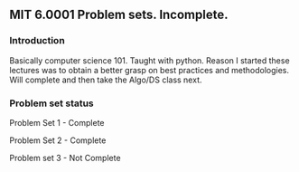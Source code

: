 ## MIT 6.0001 Problem sets. Incomplete.
### Introduction

Basically computer science 101. Taught with python. Reason I started these lectures was to obtain a better grasp on best practices and methodologies. Will complete and then take the Algo/DS class next.

### Problem set status

Problem Set 1 - Complete

Problem Set 2 - Complete

Problem set 3 - Not Complete
